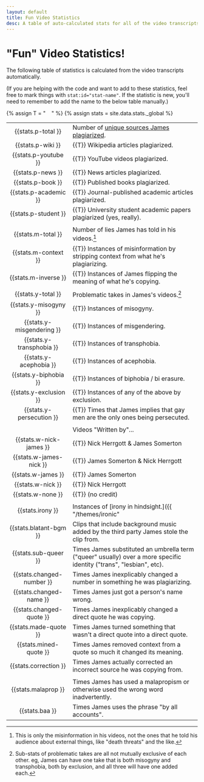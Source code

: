 ```yaml
---
layout: default
title: Fun Video Statistics
desc: A table of auto-calculated stats for all of the video transcripts on the site.
---
```


# "Fun" Video Statistics!

The following table of statistics is calculated from the video transcripts automatically.

(If you are helping with the code and want to add to these statistics, feel free to mark things with `stat:id="stat-name"`. If the statistic is new, you'll need to remember to add the name to the below table manually.)

{% assign T = "&nbsp;&nbsp;&nbsp;&nbsp;" %}
{% assign stats = site.data.stats._global %}

|  |  |
|:----:|:------------|
| {{stats.p-total }} | Number of [unique sources James plagiarized](sources.md). |
| {{stats.p-wiki }} | {{T}} Wikipedia articles plagiarized. |
| {{stats.p-youtube }} | {{T}} YouTube videos plagiarized. |
| {{stats.p-news }} | {{T}} News articles plagiarized. |
| {{stats.p-book }} | {{T}} Published books plagiarized. |
| {{stats.p-academic }} | {{T}} Journal-published academic articles plagiarized. |
| {{stats.p-student }} | {{T}} University student academic papers plagiarized (yes, really). |
| | |
| {{stats.m-total }} | Number of lies James has told in his videos.[^v] |
| {{stats.m-context }} | {{T}} Instances of misinformation by stripping context from what he's plagiarizing. |
| {{stats.m-inverse }} | {{T}} Instances of James flipping the meaning of what he's copying. |
| | |
| {{stats.y-total }} | Problematic takes in James's videos.[^y] |
| {{stats.y-misogyny }} | {{T}} Instances of misogyny. |
| {{stats.y-misgendering }} | {{T}} Instances of misgendering. |
| {{stats.y-transphobia }} | {{T}} Instances of transphobia. |
| {{stats.y-acephobia }} | {{T}} Instances of acephobia. |
| {{stats.y-biphobia }} | {{T}} Instances of biphobia / bi erasure. |
| {{stats.y-exclusion }} | {{T}} Instances of any of the above by exclusion. |
| {{stats.y-persecution }} | {{T}} Times that James implies that gay men are the only ones being persecuted. |
| | |
| | Videos "Written by"...
| {{stats.w-nick-james }} | {{T}} Nick Herrgott & James Somerton
| {{stats.w-james-nick }} | {{T}} James Somerton & Nick Herrgott
| {{stats.w-james }} | {{T}} James Somerton
| {{stats.w-nick }} | {{T}} Nick Herrgott
| {{stats.w-none }} | {{T}} (no credit)
| | |
| {{stats.irony }} | Instances of [irony in hindsight.]({{ "/themes/ironic" | relative_url }}) |
| {{stats.blatant-bgm }} | Clips that include background music added by the third party James stole the clip from. |
| {{stats.sub-queer }} | Times James substituted an umbrella term ("queer" usually) over a more specific identity ("trans", "lesbian", etc). |
| {{stats.changed-number }} | Times James inexplicably changed a number in something he was plagiarizing. |
| {{stats.changed-name }} | Times James just got a person's name wrong. |
| {{stats.changed-quote }} | Times James inexplicably changed a direct quote he was copying. |
| {{stats.made-quote }} | Times James turned something that wasn't a direct quote into a direct quote. |
| {{stats.mined-quote }} | Times James removed context from a quote so much it changed its meaning. |
| {{stats.correction }} | Times James actually corrected an incorrect source he was copying from. |
| | |
| {{stats.malaprop }} | Times James has used a malapropism or otherwise used the wrong word inadvertently. |
| {{stats.baa }} | Times James uses the phrase "by all accounts". |

[^v]: This is only the misinformation in his videos, not the ones that he told his audience about external things, like "death threats" and the like.
[^y]: Sub-stats of problematic takes are all not mutually exclusive of each other. eg, James can have one take that is both misogyny and transphobia, both by exclusion, and all three will have one added each.